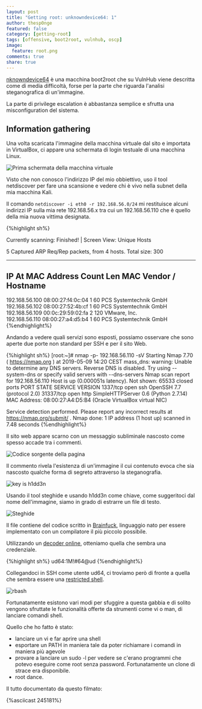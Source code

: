 ```yaml
---
layout: post
title: "Getting root: unknowndevice64: 1"
author: thesp0nge
featured: false
category: [getting-root]
tags: [offensive, boot2root, vulnhub, oscp]
image:
  feature: root.png
comments: true
share: true
---
```


[nknowndevice64](https://www.vulnhub.com/entry/unknowndevice64-1,293/) è una
macchina boot2root che su VulnHub viene descritta come di media difficoltà,
forse per la parte che riguarda l'analisi steganografica di un'immagine.

La parte di privilege escalation è abbastanza semplice e sfrutta una
misconfiguration del sistema.

## Information gathering

Una volta scaricata l'immagine della macchina virtuale dal sito e importata in
VirtualBox, ci appare una schermata di login testuale di una macchina Linux.

![Prima schermata della macchina virtuale]({{site.url}}/assets/images/getting-root/ud64/first_boot.png)

Visto che non conosco l'indirizzo IP del mio obbiettivo, uso il tool
netdiscover per fare una scansione e vedere chi è vivo nella subnet della mia
macchina Kali.

Il comando ```netdiscover -i eth0 -r 192.168.56.0/24``` mi restituisce alcuni
indirizzi IP sulla mia rete 192.168.56.x tra cui un 192.168.56.110 che è quello
della mia nuova vittima designata.

{%highlight sh%}

 Currently scanning: Finished!   |   Screen View: Unique Hosts                                                                                                  
                                                                                                                                                                
 5 Captured ARP Req/Rep packets, from 4 hosts.   Total size: 300                                                                                                
 _____________________________________________________________________________
   IP            At MAC Address     Count     Len  MAC Vendor / Hostname      
 -----------------------------------------------------------------------------
 192.168.56.100  08:00:27:f4:0c:04      1      60  PCS Systemtechnik GmbH                                                                                       
 192.168.56.102  08:00:27:52:4b:cf      1      60  PCS Systemtechnik GmbH                                                                                       
 192.168.56.109  00:0c:29:59:02:fa      2     120  VMware, Inc.                                                                                                 
 192.168.56.110  08:00:27:a4:d5:b4      1      60  PCS Systemtechnik GmbH    
{%endhighlight%}

Andando a vedere quali servizi sono esposti, possiamo osservare che sono aperte
due porte non standard per SSH e per il sito Web.

{%highlight sh%}
[root:~]# nmap -p- 192.168.56.110 -sV
Starting Nmap 7.70 ( https://nmap.org ) at 2019-05-09 14:20 CEST
mass_dns: warning: Unable to determine any DNS servers. Reverse DNS is disabled. Try using --system-dns or specify valid servers with --dns-servers
Nmap scan report for 192.168.56.110
Host is up (0.000051s latency).
Not shown: 65533 closed ports
PORT      STATE SERVICE VERSION
1337/tcp  open  ssh     OpenSSH 7.7 (protocol 2.0)
31337/tcp open  http    SimpleHTTPServer 0.6 (Python 2.7.14)
MAC Address: 08:00:27:A4:D5:B4 (Oracle VirtualBox virtual NIC)

Service detection performed. Please report any incorrect results at https://nmap.org/submit/ .
Nmap done: 1 IP address (1 host up) scanned in 7.48 seconds
{%endhighlight%}

Il sito web appare scarno con un messaggio subliminale nascosto come spesso
accade tra i commenti.

![Codice sorgente della pagina]({{site.url}}/assets/images/getting-root/ud64/source.png)

Il commento rivela l'esistenza di un'immagine il cui contenuto evoca che sia
nascosto qualche forma di segreto attraverso la steganografia.

![key is h1dd3n]({{site.url}}/assets/images/getting-root/ud64/key_is_h1dd3n.png)

Usando il tool steghide e usando h1dd3n come chiave, come suggeritoci dal nome
dell'immagine, siamo in grado di estrarre un file di testo.

![Steghide]({{site.url}}/assets/images/getting-root/ud64/steghide.png)

Il file contiene del codice scritto in
[Brainfuck](https://it.wikipedia.org/wiki/Brainfuck), linguaggio nato per
essere implementato con un compilatore il più piccolo possibile.

Utilizzando un [decoder online](https://www.dcode.fr/brainfuck-language),
otteniamo quella che sembra una credenziale.

{%highlight sh%}
ud64:1M!#64@ud
{%endhighlight%}

Collegandoci in SSH come utente ud64, ci troviamo però di fronte a quella che
sembra essere una [restricted
shell](https://www.gnu.org/software/bash/manual/html_node/The-Restricted-Shell.html).

![rbash]({{site.url}}/assets/images/getting-root/ud64/rbash.png)

Fortunatamente esistono vari modi per sfuggire a questa gabbia e di solito
vengono sfruttate le funzionalità offerte da strumenti come vi o man, di
lanciare comandi shell.

Quello che ho fatto è stato:
* lanciare un vi e far aprire una shell
* esportare un PATH in maniera tale da poter richiamare i comandi in maniera
  più agevole
* provare a lanciare un sudo -l per vedere se c'erano programmi che potevo
  eseguire come root senza password. Fortunatamente un clone di strace era
  disponibile.
* root dance.

Il tutto documentato da questo filmato:

{%asciicast 245181%}
